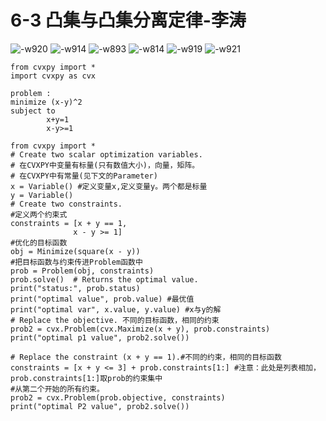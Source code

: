 # 6-3 凸集与凸集分离定律-李涛

![-w920](media/15669588348534/15669613234130.jpg)
![-w914](media/15669588348534/15669613716343.jpg)
![-w893](media/15669588348534/15669613992797.jpg)
![-w814](media/15669588348534/15669615690999.jpg)
![-w919](media/15669588348534/15669615861075.jpg)
![-w921](media/15669588348534/15669616054528.jpg)
```
from cvxpy import *
import cvxpy as cvx

```
```
problem :
minimize (x-y)^2
subject to
        x+y=1
        x-y>=1
```
```
from cvxpy import *
# Create two scalar optimization variables.
# 在CVXPY中变量有标量(只有数值大小)，向量，矩阵。
# 在CVXPY中有常量(见下文的Parameter)
x = Variable() #定义变量x,定义变量y。两个都是标量
y = Variable()
# Create two constraints.
#定义两个约束式
constraints = [x + y == 1,
              x - y >= 1]
#优化的目标函数
obj = Minimize(square(x - y))
#把目标函数与约束传进Problem函数中
prob = Problem(obj, constraints)
prob.solve()  # Returns the optimal value.
print("status:", prob.status)
print("optimal value", prob.value) #最优值
print("optimal var", x.value, y.value) #x与y的解
# Replace the objective. 不同的目标函数，相同的约束
prob2 = cvx.Problem(cvx.Maximize(x + y), prob.constraints)
print("optimal p1 value", prob2.solve())

# Replace the constraint (x + y == 1).#不同的约束，相同的目标函数
constraints = [x + y <= 3] + prob.constraints[1:] #注意：此处是列表相加，prob.constraints[1:]取prob的约束集中
#从第二个开始的所有约束。
prob2 = cvx.Problem(prob.objective, constraints)
print("optimal P2 value", prob2.solve())
```